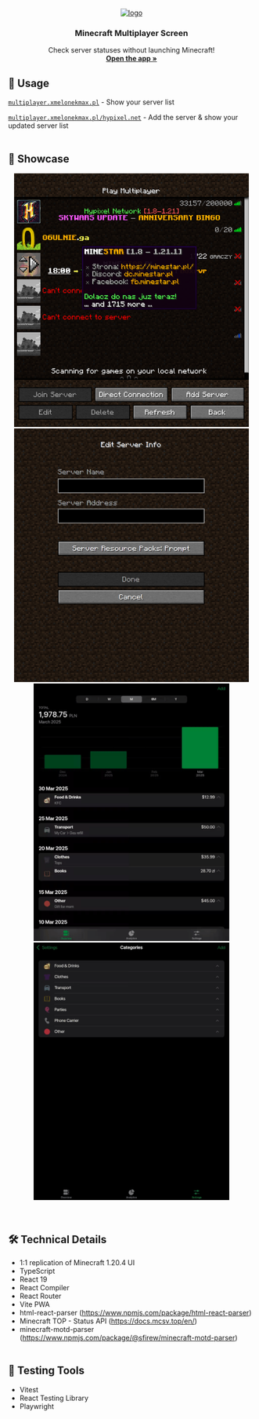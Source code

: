 <div align="center">
  <br />
  <a href="#">
    <img src="public/readme-logo.png" alt="logo" width="160" height="92">
  </a>

  <h3 align="center">Minecraft Multiplayer Screen</h3>

  <p align="center">
    Check server statuses without launching Minecraft!
    <br />
    <a href="https://multiplayer.xmelonekmax.pl"><strong>Open the app »</strong></a>
  </p>
</div>

## 🚀 Usage

<a href="https://multiplayer.xmelonekmax.pl">`multiplayer.xmelonekmax.pl`</a> - Show your server list

<a href="https://multiplayer.xmelonekmax.pl/hypixel.net">`multiplayer.xmelonekmax.pl/hypixel.net`</a> - Add the server & show your updated server list
<br /><br />

## 🎥 Showcase
<div align="center">
  <img src="assets/multiplayer-screen.webp" alt="multiplayer screen" width="480" height="517">
  <img src="assets/add-server-screen.webp" alt="add server screen" width="480" height="517">
  <img src="assets/expense-editing.gif" alt="expense editing" width="400" height="525">
  <img src="assets/category-editing.gif" alt="category editing" width="400" height="525">
</div>
<br /><br />

## 🛠️ Technical Details

- 1:1 replication of Minecraft 1.20.4 UI
- TypeScript
- React 19
- React Compiler
- React Router
- Vite PWA
- html-react-parser (https://www.npmjs.com/package/html-react-parser)
- Minecraft TOP - Status API (https://docs.mcsv.top/en/)
- minecraft-motd-parser (https://www.npmjs.com/package/@sfirew/minecraft-motd-parser)
  <br /><br />

## 🧪 Testing Tools

- Vitest
- React Testing Library
- Playwright

